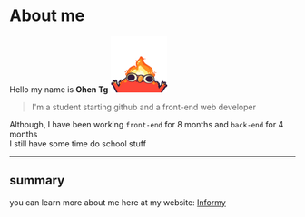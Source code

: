 # About me
Hello my name is **Ohen Tg**
<img height="100" width="100" src="images/elmoFire.gif" alt="new" />
<br>
> I'm a student starting github and a front-end web developer

Although,  I have been working `front-end` for 8 months and `back-end` for 4 months
<br>
I still have some time do school stuff
<br>

---

## summary 
you can learn more about me here at my website: [Informy](https://rubyjoby.github.io/About_Me_Page/)